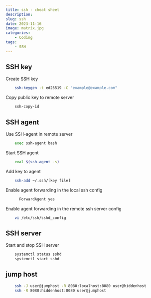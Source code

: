 ```yaml
---
title: ssh - cheat sheet
description: 
slug: ssh
date: 2023-11-16
image: matrix.jpg
categories:
    - Coding
tags:
    - SSH
---
```


## SSH key

Create SSH key

```bash {linenos=false}
    ssh-keygen -t ed25519 -C "example@example.com"
```

Copy public key to remote server

```bash {linenos=false}
    ssh-copy-id
```

## SSH agent

Use SSH-agent in remote server

```bash {linenos=false}
    exec ssh-agent bash
```

Start SSH agent

```bash {linenos=false}
    eval $(ssh-agent -s)
```

Add key to agent

```bash {linenos=false}
    ssh-add ~/.ssh/[key file]
```

Enable agent forwarding in the local ssh config

```bash {linenos=false}
      ForwardAgent yes
```

Enable agent forwarding in the remote ssh server config

```bash {linenos=false}
    vi /etc/ssh/sshd_config
```

## SSH server

Start and stop SSH server

```bash {linenos=false}
    systemctl status sshd
    systemctl start sshd
```

## jump host

```bash {linenos=false}
    ssh -J user@jumphost -R 8080:localhost:8080 user@hiddenhost
    ssh -R 8080:hiddenhost:8080 user@jumphost
```
